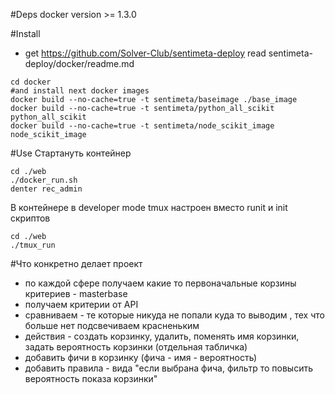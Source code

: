 #Deps
docker version >= 1.3.0

#Install
* get https://github.com/Solver-Club/sentimeta-deploy
read sentimeta-deploy/docker/readme.md
```shell
cd docker
#and install next docker images
docker build --no-cache=true -t sentimeta/baseimage ./base_image
docker build --no-cache=true -t sentimeta/python_all_scikit python_all_scikit
docker build --no-cache=true -t sentimeta/node_scikit_image node_scikit_image
```


#Use
Стартануть контейнер
```shell
cd ./web
./docker_run.sh
denter rec_admin
```

В контейнере в developer mode tmux настроен вместо runit и init скриптов
```shell
cd ./web
./tmux_run
```


#Что конкретно делает проект
* по каждой сфере получаем какие то первоначальные корзины критериев - masterbase 
* получаем критерии от API
* сравниваем - те которые никуда не попали куда то выводим 
, тех что больше нет подсвечиваем красненьким
* действия - создать корзинку, удалить, поменять имя корзинки, задать вероятность корзинки (отдельная табличка)
* добавить фичи в корзинку (фича - имя - вероятность)
* добавить правила - вида "если выбрана фича, фильтр то повысить вероятность показа корзинки"
